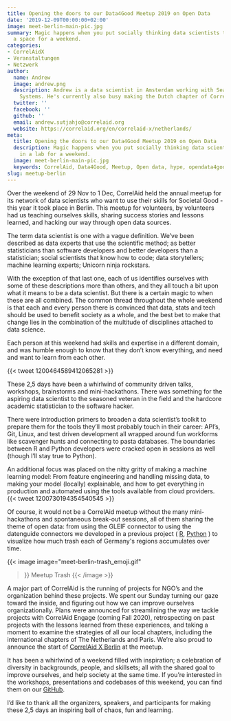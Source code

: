 ```yaml
---
title: Opening the doors to our Data4Good Meetup 2019 on Open Data
date: '2019-12-09T00:00:00+02:00'
image: meet-berlin-main-pic.jpg
summary: Magic happens when you put socially thinking data scientists together in
  a space for a weekend.
categories:
- CorrelAidX
- Veranstaltungen
- Netzwerk
author:
  name: Andrew
  image: andrew.png
  description: Andrew is a data scientist in Amsterdam working with Search and Recommender
    Systems. He's currently also busy making the Dutch chapter of CorrelAid a success.
  twitter: ''
  facebook: ''
  github: ''
  email: andrew.sutjahjo@correlaid.org
  website: https://correlaid.org/en/correlaid-x/netherlands/
meta:
  title: Opening the doors to our Data4Good Meetup 2019 on Open Data
  description: Magic happens when you put socially thinking data scientists together
    in a lab for a weekend.
  image: meet-berlin-main-pic.jpg
  keywords: CorrelAid, Data4Good, Meetup, Open data, hype, opendata4good
slug: meetup-berlin
---
```


Over the weekend of 29 Nov to 1 Dec, CorrelAid held the annual meetup for its network of data scientists who want to use their skills for Societal Good - this year it took place in Berlin. This meetup for volunteers, by volunteers had us teaching ourselves skills, sharing success stories and lessons learned, and hacking our way through open data sources.  


The term data scientist is one with a vague definition. We’ve been described as data experts that use the scientific method; as better statisticians than software developers and better developers than a statistician; social scientists that know how to code; data storytellers; machine learning experts; Unicorn ninja rockstars.


With the exception of that last one, each of us identifies ourselves with some of these descriptions more than others, and they all touch a bit upon what it means to be a data scientist. But there is a certain magic to when these are all combined. The common thread throughout the whole weekend is that each and every person there is convinced that data, stats and tech should be used to benefit society as a whole, and the best bet to make that change lies in the combination of the multitude of disciplines attached to data science. 


Each person at this weekend had skills and expertise in a different domain, and was humble enough to know that they don’t know everything, and need and want to learn from each other. 

{{< tweet 1200464589412065281 >}}

These 2,5 days have been a whirlwind of community driven talks, workshops, brainstorms and mini-hackathons. There was something for the aspiring data scientist to the seasoned veteran in the field and the hardcore academic statistician to the software hacker.


There were introduction primers to broaden a data scientist’s toolkit to prepare them for the tools they’ll most probably touch in their career: API’s, Git, Linux, and test driven development all wrapped around fun workforms like scavenger hunts and connecting to pasta databases. The boundaries between R and Python developers were cracked open in sessions as well (though I’ll stay true to Python). 


An additional focus was placed on the nitty gritty of making a machine learning model: From feature engineering and handling missing data, to making your model (locally) explainable, and how to get everything in production and automated using the tools available from cloud providers. 
{{< tweet 1200730194354540545 >}}

Of course, it would not be a CorrelAid meetup without the many mini-hackathons and spontaneous break-out sessions, all of them sharing the theme of open data: from using the GLEIF connector to using the datenguide connectors we developed in a previous project ( [R](https://github.com/CorrelAid/datenguideR), [Python](https://github.com/CorrelAid/datenguide-python) ) to visualize how much trash each of Germany's regions accumulates over time.


{{< image 
    image="meet-berlin-trash_emoji.gif"
>}}
Meetup Trash
{{< /image >}}


A major part of CorrelAid is the running of projects for NGO’s and the organization behind these projects. We spent our Sunday turning our gaze toward the inside, and figuring out how we can improve ourselves organizationally. Plans were announced for streamlining the way we tackle projects with CorrelAid Engage (coming Fall 2020), retrospecting on past projects with the lessons learned from these experiences, and taking a moment to examine the strategies of all our local chapters, including the international chapters of The Netherlands and Paris. We’re also proud to announce the start of [CorrelAid X Berlin](https://correlaid.org/correlaid-x/berlin/) at the meetup.


It has been a whirlwind of a weekend filled with inspiration; a celebration of diversity in backgrounds, people, and skillsets; all with the shared goal to improve ourselves, and help society at the same time. If you’re interested in the workshops, presentations and codebases of this weekend, you can find them on our [GitHub](https://correlaid.github.io/workshops/germany-meetups.html#november-2019-berlin).


I’d like to thank all the organizers, speakers, and participants for making these 2,5 days an inspiring ball of chaos, fun and learning.




